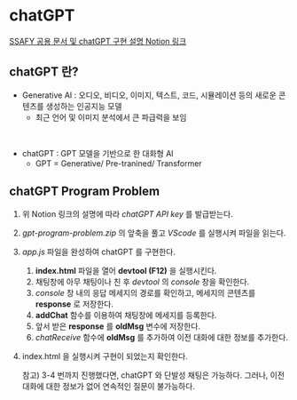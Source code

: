 # chatGPT

[SSAFY 공용 문서 및 chatGPT 구현 설명 Notion 링크](https://abit.ly/pb-document)

## chatGPT 란?
* Generative AI : 오디오, 비디오, 이미지, 텍스트, 코드, 시뮬레이션 등의 새로운 콘텐츠를 생성하는 인공지능 모델
  * 최근 언어 및 이미지 분석에서 큰 파급력을 보임

<br>

* chatGPT : GPT 모델을 기반으로 한 대화형 AI
  * GPT = Generative/ Pre-tranined/ Transformer


## chatGPT Program Problem

1. 위 Notion 링크의 설명에 따라 *chatGPT API key* 를 발급받는다.
2. *gpt-program-problem.zip* 의 앞축을 풀고 *VScode* 를 실행시켜 파일을 읽는다.
3. *app.js* 파일을 완성하여 chatGPT 를 구현한다.
   1. **index.html** 파일을 열어 **devtool (F12)** 을 실행시킨다.
   2. 채팅창에 아무 채팅이나 친 후 *devtool* 의 *console* 창을 확인한다.
   3. *console* 창 내의 응답 메세지의 경로를 확인하고, 메세지의 콘텐츠를 **response** 로 저장한다.
   4. **addChat** 함수를 이용하여 채팅창에 메세지를 등록한다.
   5. 앞서 받은 **response** 를 **oldMsg** 변수에 저장한다.
   6. *chatReceive* 함수에 **oldMsg** 를 추가하여 이전 대화에 대한 정보를 추가한다.
4. index.html 을 실행시켜 구현이 되었는지 확인한다.

    참고) 3-4 번까지 진행했다면, chatGPT 와 단발성 채팅은 가능하다. 그러나, 이전 대화에 대한 정보가 없어 연속적인 질문이 불가능하다.
